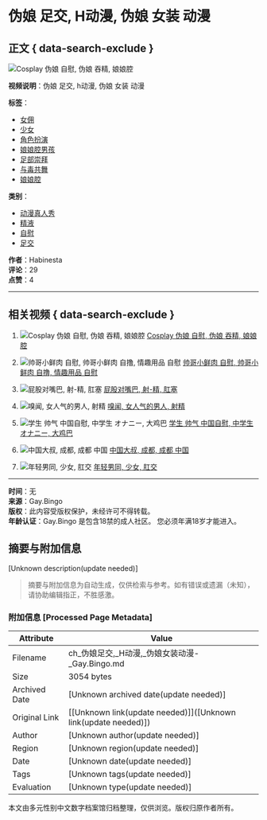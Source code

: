 # 伪娘 足交, H动漫, 伪娘 女装 动漫

## 正文 { data-search-exclude }


![Cosplay 伪娘 自慰, 伪娘 吞精, 娘娘腔](https://nlt01.gay.bingo/3/8/8/388f0e03217ab2dbfe3d69dbf4e40915/thumbs/480x270/1.webp)

**视频说明**：伪娘 足交, h动漫, 伪娘 女装 动漫

**标签**：
- [女佣](/tag/%E5%A5%B3%E4%BD%A3)
- [少女](/tag/%E5%B0%91%E5%A5%B3)
- [角色扮演](/tag/%E8%A7%92%E8%89%B2%E6%89%AE%E6%BC%94)
- [娘娘腔男孩](/tag/%E5%A8%98%E5%A8%98%E8%85%94%E7%94%B7%E5%AD%A9)
- [足部崇拜](/tag/%E8%B6%B3%E9%83%A8%E5%B4%87%E6%8B%9C)
- [与毒共舞](/tag/%E4%B8%8E%E6%AF%92%E5%85%B1%E8%88%9E)
- [娘娘腔](/tag/%E5%A8%98%E5%A8%98%E8%85%94)

**类别**：
- [动漫真人秀](/categories/cosplay)
- [精液](/categories/cum)
- [自慰](/categories/masturbation)
- [足交](/categories/feet)

**作者**：Habinesta  
**评论**：29  
**点赞**：4  

---

## 相关视频 { data-search-exclude }

1. ![Cosplay 伪娘 自慰, 伪娘 吞精, 娘娘腔](https://nlt01.gay.bingo/3/8/8/388f0e03217ab2dbfe3d69dbf4e40915/thumbs/480x270/1.webp) [Cosplay 伪娘 自慰, 伪娘 吞精, 娘娘腔](https://nlt01.gay.bingo/video/311908443 "Cosplay 伪娘 自慰, 伪娘 吞精, 娘娘腔")
   
2. ![帅哥小鲜肉 自慰, 帅哥小鲜肉 自撸, 情趣用品 自慰](https://nlt01.gay.bingo/d/1/2/d1201d5091f07c1d2578185c325584da/thumbs/480x270/1.webp) [帅哥小鲜肉 自慰, 帅哥小鲜肉 自撸, 情趣用品 自慰](https://nlt01.gay.bingo/video/290592764 "帅哥小鲜肉 自慰, 帅哥小鲜肉 自撸, 情趣用品 自慰")

3. ![屁股对嘴巴, 射-精, 肛塞](https://nlt01.gay.bingo/e/0/0/e003f52a4611808db3ee51e88ad3563b/thumbs/480x270/2.jpeg) [屁股对嘴巴, 射-精, 肛塞](https://nlt01.gay.bingo/video/191331448 "屁股对嘴巴, 射-精, 肛塞")

4. ![嗅闻, 女人气的男人, 射精](https://nlt05.gay.bingo/5/5/5/5559b24cab8cecb857ce71acdd15d45f/thumbs/480x270/2.jpeg) [嗅闻, 女人气的男人, 射精](https://nlt05.gay.bingo/video/167350260 "嗅闻, 女人气的男人, 射精")

5. ![学生 帅气 中国自慰, 中学生 オナニー, 大鸡巴](https://nlt01.gay.bingo/9/b/6/9b667102863f208109c337c357d39052/thumbs/480x270/1.jpeg) [学生 帅气 中国自慰, 中学生 オナニー, 大鸡巴](https://nlt01.gay.bingo/video/261034928 "学生 帅气 中国自慰, 中学生 オナニー, 大鸡巴")

6. ![中国大叔, 成都, 成都 中国](https://nlt01.gay.bingo/3/a/4/3a4ebf65528f6e1b1b93b68ef1913738/thumbs/480x270/1.jpeg) [中国大叔, 成都, 成都 中国](https://nlt01.gay.bingo/video/189118699 "中国大叔, 成都, 成都 中国")

7. ![年轻男同, 少女, 肛交](https://nlt05.gay.bingo/3/5/6/3563b9c525691f9a577121fc978312a4/thumbs/480x270/1.jpeg) [年轻男同, 少女, 肛交](https://nlt05.gay.bingo/video/329875546 "年轻男同, 少女, 肛交")

---

**时间**：无  
**来源**：Gay.Bingo  
**版权**：此内容受版权保护，未经许可不得转载。  
**年龄认证**：Gay.Bingo 是包含18禁的成人社区。 您必须年满18岁才能进入。
<!-- tcd_original_link https://ch.gay.bingo/video/290592687 -->


## 摘要与附加信息

<!-- tcd_abstract -->
[Unknown description(update needed)]
<!-- tcd_abstract_end -->

> 摘要与附加信息为自动生成，仅供检索与参考。如有错误或遗漏（未知），请协助编辑指正，不胜感激。

### 附加信息 [Processed Page Metadata]

| Attribute       | Value                                  |
|-----------------|----------------------------------------|
| Filename        | ch_伪娘足交,_H动漫,_伪娘女装动漫-_Gay.Bingo.md                             |
| Size            | 3054 bytes                           |
| Archived Date   | [Unknown archived date(update needed)]                             |
| Original Link   | [[Unknown link(update needed)]]([Unknown link(update needed)])                       |
| Author          | [Unknown author(update needed)]                               |
| Region          | [Unknown region(update needed)]                               |
| Date            | [Unknown date(update needed)]                                 |
| Tags            | [Unknown tags(update needed)]                                 |
| Evaluation            | [Unknown type(update needed)]                                 |
<!-- tcd_table_end -->

本文由多元性别中文数字档案馆归档整理，仅供浏览。版权归原作者所有。
